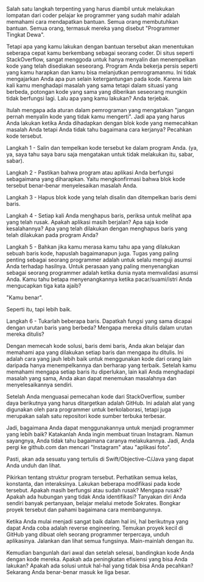 Salah satu langkah terpenting yang harus diambil untuk melakukan lompatan dari coder pelajar ke programmer yang sudah mahir adalah memahami cara mendapatkan bantuan. Semua orang membutuhkan bantuan. Semua orang, termasuk mereka yang disebut "Programmer Tingkat Dewa".

Tetapi apa yang kamu lakukan dengan bantuan tersebut akan menentukan seberapa cepat kamu berkembang sebagai seorang coder. Di situs seperti StackOverflow, sangat menggoda untuk hanya menyalin dan menempelkan kode yang telah disediakan seseorang. Program Anda bekerja persis seperti yang kamu harapkan dan kamu bisa melanjutkan pemrogramanmu. Ini tidak mengajarkan Anda apa pun selain ketergantungan pada kode. Karena lain kali kamu menghadapi masalah yang sama tetapi dalam situasi yang berbeda, potongan kode yang sama yang diberikan seseorang mungkin tidak berfungsi lagi. Lalu apa yang kamu lakukan? Anda terjebak.

Itulah mengapa ada aturan dalam pemrograman yang mengatakan "jangan pernah menyalin kode yang tidak kamu mengerti". Jadi apa yang harus Anda lakukan ketika Anda dihadapkan dengan blok kode yang memecahkan masalah Anda tetapi Anda tidak tahu bagaimana cara kerjanya? Pecahkan kode tersebut.

Langkah 1 - Salin dan tempelkan kode tersebut ke dalam program Anda. (ya, ya, saya tahu saya baru saja mengatakan untuk tidak melakukan itu, sabar, sabar).

Langkah 2 - Pastikan bahwa program atau aplikasi Anda berfungsi sebagaimana yang diharapkan. Yaitu mengkonfirmasi bahwa blok kode tersebut benar-benar menyelesaikan masalah Anda.

Langkah 3 - Hapus blok kode yang telah disalin dan ditempelkan baris demi baris.

Langkah 4 - Setiap kali Anda menghapus baris, periksa untuk melihat apa yang telah rusak. Apakah aplikasi masih berjalan? Apa saja kode kesalahannya? Apa yang telah dilakukan dengan menghapus baris yang telah dilakukan pada program Anda?

Langkah 5 - Bahkan jika kamu merasa kamu tahu apa yang dilakukan sebuah baris kode, hapuslah bagaimanapun juga. Tugas yang paling penting sebagai seorang programmer adalah untuk selalu menguji asumsi Anda terhadap hasilnya. Untuk perasaan yang paling menyenangkan sebagai seorang programmer adalah ketika dunia nyata memvalidasi asumsi Anda. Kamu tahu betapa menyenangkannya ketika pacar/suami/istri Anda mengucapkan tiga kata ajaib? 

"Kamu benar". 

Seperti itu, tapi lebih baik.

Langkah 6 - Tukarlah beberapa baris. Dapatkah fungsi yang sama dicapai dengan urutan baris yang berbeda? Mengapa mereka ditulis dalam urutan mereka ditulis?

Dengan memecah kode solusi, baris demi baris, Anda akan belajar dan memahami apa yang dilakukan setiap baris dan mengapa itu ditulis. Ini adalah cara yang jauh lebih baik untuk menggunakan kode dari orang lain daripada hanya menempelkannya dan berharap yang terbaik. Setelah kamu memahami mengapa setiap baris itu diperlukan, lain kali Anda menghadapi masalah yang sama, Anda akan dapat menemukan masalahnya dan menyelesaikannya sendiri.

Setelah Anda menguasai pemecahan kode dari StackOverflow, sumber daya berikutnya yang harus ditargetkan adalah GitHub. Ini adalah alat yang digunakan oleh para programmer untuk berkolaborasi, tetapi juga merupakan salah satu repositori kode sumber terbuka terbesar.

Jadi, bagaimana Anda dapat menggunakannya untuk menjadi programmer yang lebih baik? Katakanlah Anda ingin membuat tiruan Instagram. Namun sayangnya, Anda tidak tahu bagaimana caranya melakukannya. Jadi, Anda pergi ke github.com dan mencari "Instagram" atau "aplikasi foto".

Pasti, akan ada sesuatu yang tertulis di Swift/Objective-C/Java yang dapat Anda unduh dan lihat.

Pikirkan tentang struktur program tersebut. Perhatikan semua kelas, konstanta, dan interaksinya. Lakukan beberapa modifikasi pada kode tersebut. Apakah masih berfungsi atau sudah rusak? Mengapa rusak? Apakah ada hubungan yang tidak Anda identifikasi? Tanyakan diri Anda sendiri banyak pertanyaan, belajar melalui metode Sokrates. Bongkar proyek tersebut dan pahami bagaimana cara membangunnya.

Ketika Anda mulai menjadi sangat baik dalam hal ini, hal berikutnya yang dapat Anda coba adalah reverse engineering. Temukan proyek kecil di GitHub yang dibuat oleh seorang programmer terpercaya, unduh aplikasinya. Jalankan dan lihat semua fungsinya. Main-mainlah dengan itu.

Kemudian bangunlah dari awal dan setelah selesai, bandingkan kode Anda dengan kode mereka. Apakah ada peningkatan efisiensi yang bisa Anda lakukan? Apakah ada solusi untuk hal-hal yang tidak bisa Anda pecahkan? Sekarang Anda benar-benar masuk ke liga besar.